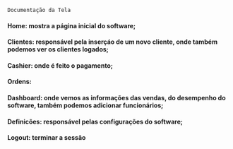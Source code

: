 `Documentação da Tela`

####  Home: mostra a página inicial do software;

####  Clientes: responsável pela inserçáo de um novo cliente, onde também podemos ver os clientes logados;

####  Cashier: onde é feito o pagamento;

####  Ordens:

####  Dashboard: onde vemos as informações das vendas, do desempenho do software, também podemos adicionar funcionários;

#### Definicões: responsável pelas configurações do software;

#### Logout: terminar a sessão






